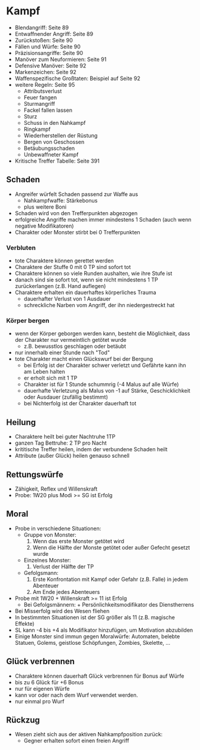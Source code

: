 # Kampf

- Blendangriff: Seite 89
- Entwaffnender Angriff: Seite 89
- Zurückstoßen: Seite 90
- Fällen und Würfe: Seite 90
- Präzisionsangriffe: Seite 90
- Manöver zum Neuformieren: Seite 91
- Defensive Manöver: Seite 92
- Markenzeichen: Seite 92
- Waffenspezifische Großtaten: Beispiel auf Seite 92
- weitere Regeln: Seite 95
    - Attributsverlust
    - Feuer fangen
    - Sturmangriff
    - Fackel fallen lassen
    - Sturz
    - Schuss in den Nahkampf
    - Ringkampf
    - Wiederherstellen der Rüstung
    - Bergen von Geschossen
    - Betäubungsschaden
    - Unbewaffneter Kampf
- Kritische Treffer Tabelle: Seite 391

## Schaden

- Angreifer würfelt Schaden passend zur Waffe aus
    - Nahkampfwaffe: Stärkebonus
    - plus weitere Boni
- Schaden wird von den Trefferpunkten abgezogen
- erfolgreiche Angriffe machen immer mindestens 1 Schaden (auch wenn negative Modifikatoren)
- Charakter oder Monster stirbt bei 0 Trefferpunkten

### Verbluten

- tote Charaktere können gerettet werden
- Charaktere der Stuffe 0 mit 0 TP sind sofort tot
- Charaktere können so viele Runden aushalten, wie ihre Stufe ist
- danach sind sie sofort tot, wenn sie nicht mindestens 1 TP zurückerlangen (z.B. Hand auflegen)
- Charaktere erhalten ein dauerhaftes körperliches Trauma
    - dauerhafter Verlust von 1 Ausdauer
    - schreckliche Narben vom Angriff, der ihn niedergestreckt hat

### Körper bergen

- wenn der Körper geborgen werden kann, besteht die Möglichkeit, dass der Charakter nur vermeintlich getötet wurde
    - z.B. bewusstlos geschlagen oder betäubt
- nur innerhalb einer Stunde nach "Tod"
- tote Charakter macht einen Glückswurf bei der Bergung
    - bei Erfolg ist der Charakter schwer verletzt und Gefährte kann ihn am Leben halten
    - er erholt sich mit 1 TP
    - Charakter ist für 1 Stunde schummrig (-4 Malus auf alle Würfe)
    - dauerhafte Verletzung als Malus von -1 auf Stärke, Geschicklichkeit oder Ausdauer (zufällig bestimmt)
    - bei Nichterfolg ist der Charakter dauerhaft tot

## Heilung

- Charaktere heilt bei guter Nachtruhe 1TP
- ganzen Tag Bettruhe: 2 TP pro Nacht
- krititische Treffer heilen, indem der verbundene Schaden heilt
- Attribute (außer Glück) heilen genauso schnell

## Rettungswürfe

- Zähigkeit, Reflex und Willenskraft
- Probe: 1W20 plus Modi >= SG ist Erfolg

## Moral

- Probe in verschiedene Situationen:
    - Gruppe von Monster:
        1. Wenn das erste Monster getötet wird
        2. Wenn die Hälfte der Monste getötet oder außer Gefecht gesetzt wurde
    - Einzelnes Monster:
        1. Verlust der Hälfte der TP
    - Gefolgsmann:
        1. Erste Konfrontation mit Kampf oder Gefahr (z.B. Falle) in jedem Abenteuer
        2. Am Ende jedes Abenteuers
- Probe mit 1W20 + Willenskraft >= 11 ist Erfolg
    - Bei Gefolgsmännern: + Persönlichkeitsmodifikator des Dienstherrens
- Bei Misserfolg wird des Wesen fliehen
- In bestimmten Situationen ist der SG größer als 11 (z.B. magische Effekte)
- SL kann -4 bis +4 als Modifikator hinzufügen, um Motivation abzubilden
- Einige Monster sind immun gegen Moralwürfe: Automaten, belebte Statuen, Golems, geistlose Schöpfungen, Zombies, Skelette, ...

## Glück verbrennen

- Charaktere können dauerhaft Glück verbrennen für Bonus auf Würfe
- bis zu 6 Glück für +6 Bonus
- nur für eigenen Würfe
- kann vor oder nach dem Wurf verwendet werden.
- nur einmal pro Wurf

## Rückzug

- Wesen zieht sich aus der aktiven Nahkampfposition zurück:
    - Gegner erhalten sofort einen freien Angriff

